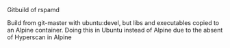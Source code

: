 Gitbuild of rspamd 

Build from git-master with ubuntu:devel, but libs and executables copied to an Alpine container. 
Doing this in Ubuntu instead of Alpine due to the absent of Hyperscan in Alpine



